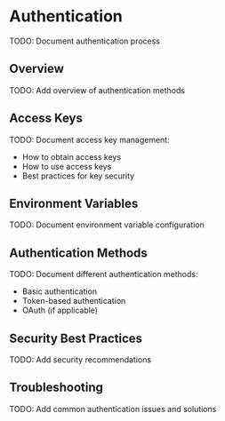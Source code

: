 # Authentication

TODO: Document authentication process

## Overview
TODO: Add overview of authentication methods

## Access Keys
TODO: Document access key management:
- How to obtain access keys
- How to use access keys
- Best practices for key security

## Environment Variables
TODO: Document environment variable configuration

## Authentication Methods
TODO: Document different authentication methods:
- Basic authentication
- Token-based authentication
- OAuth (if applicable)

## Security Best Practices
TODO: Add security recommendations

## Troubleshooting
TODO: Add common authentication issues and solutions
